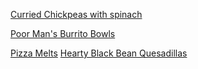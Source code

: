 [Curried Chickpeas with spinach](Curried%20Chickpeas%20with%20spinach.md)

[Poor Man's Burrito Bowls](Poor%20Man's%20Burrito%20Bowls.md)

[Pizza Melts](Pizza%20Melts.md)
[Hearty Black Bean Quesadillas](Hearty%20Black%20Been%20Quesadillas.md)